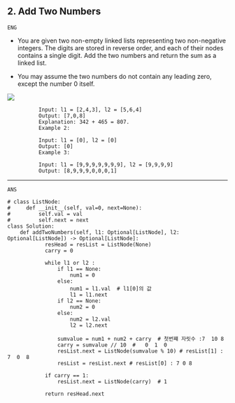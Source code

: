  ## 2. Add Two Numbers
 
 
 `ENG`
-  You are given two non-empty linked lists representing two non-negative integers. The digits are stored in reverse order, and each of their nodes contains a single digit. Add the two numbers and return the sum as a linked list.

- You may assume the two numbers do not contain any leading zero, except the number 0 itself.

![](https://assets.leetcode.com/uploads/2020/10/02/addtwonumber1.jpg)


              Input: l1 = [2,4,3], l2 = [5,6,4]
              Output: [7,0,8]
              Explanation: 342 + 465 = 807.
              Example 2:

              Input: l1 = [0], l2 = [0]
              Output: [0]
              Example 3:

              Input: l1 = [9,9,9,9,9,9,9], l2 = [9,9,9,9]
              Output: [8,9,9,9,0,0,0,1]
              
              
---
`ANS`

```python3
# class ListNode:
#     def __init__(self, val=0, next=None):
#         self.val = val
#         self.next = next
class Solution:
    def addTwoNumbers(self, l1: Optional[ListNode], l2: Optional[ListNode]) -> Optional[ListNode]:
            resHead = resList = ListNode(None)
            carry = 0

            while l1 or l2 :
                if l1 == None:
                    num1 = 0
                else:
                    num1 = l1.val  # l1[0]의 값 
                    l1 = l1.next 
                if l2 == None:
                    num2 = 0
                else:
                    num2 = l2.val
                    l2 = l2.next
                    
                sumvalue = num1 + num2 + carry  # 첫번쨰 자릿수 :7  10 8
                carry = sumvalue // 10  #   0  1  0
                resList.next = ListNode(sumvalue % 10) # resList[1] : 7  0  8
                resList = resList.next # resList[0] : 7 0 8
                
            if carry == 1:
                resList.next = ListNode(carry)  # 1
                
            return resHead.next
            
```            
